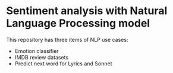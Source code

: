 # Sentiment analysis with Natural Language Processing model


This repository has three items of NLP use cases:
 * Emotion classifier
 * IMDB review datasets
 * Predict next word for Lyrics and Sonnet
